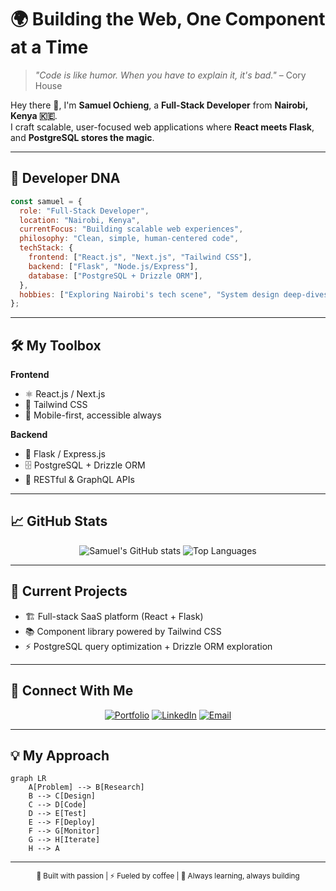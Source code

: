 # 🌍 Building the Web, One Component at a Time  

> *"Code is like humor. When you have to explain it, it's bad."* – Cory House  

Hey there 👋, I'm **Samuel Ochieng**, a **Full-Stack Developer** from **Nairobi, Kenya 🇰🇪**.  
I craft scalable, user-focused web applications where **React meets Flask**, and **PostgreSQL stores the magic**.  

---

## 🧠 Developer DNA  

```javascript
const samuel = {
  role: "Full-Stack Developer",
  location: "Nairobi, Kenya",
  currentFocus: "Building scalable web experiences",
  philosophy: "Clean, simple, human-centered code",
  techStack: {
    frontend: ["React.js", "Next.js", "Tailwind CSS"],
    backend: ["Flask", "Node.js/Express"],
    database: ["PostgreSQL + Drizzle ORM"],
  },
  hobbies: ["Exploring Nairobi's tech scene", "System design deep-dives", "Side-project tinkering"]
};
````

---

## 🛠️ My Toolbox

**Frontend**

* ⚛️ React.js / Next.js
* 🎨 Tailwind CSS
* 📱 Mobile-first, accessible always

**Backend**

* 🐍 Flask / Express.js
* 🗄 PostgreSQL + Drizzle ORM
* 🔗 RESTful & GraphQL APIs

---

## 📈 GitHub Stats

<div align="center">

![Samuel's GitHub stats](https://github-readme-stats.vercel.app/api?username=SamuelYannick\&show_icons=true\&theme=tokyonight)
![Top Languages](https://github-readme-stats.vercel.app/api/top-langs/?username=SamuelYannick\&layout=compact\&theme=tokyonight)

</div>

---

## 🚀 Current Projects

* 🏗️ Full-stack SaaS platform (React + Flask)
* 📚 Component library powered by Tailwind CSS
* ⚡ PostgreSQL query optimization + Drizzle ORM exploration

---

## 🌟 Connect With Me

<div align="center">

[![Portfolio](https://img.shields.io/badge/🌐_Portfolio-FF5722?style=for-the-badge\&logo=google-chrome\&logoColor=white)](https://portfol-io)
[![LinkedIn](https://img.shields.io/badge/💼_LinkedIn-0077B5?style=for-the-badge\&logo=linkedin\&logoColor=white)](https://linkedin-url)
[![Email](https://img.shields.io/badge/📧_Email-D14836?style=for-the-badge\&logo=gmail\&logoColor=white)](mailto:o.samuelyannick@gmail.com)

</div>

---

## 💡 My Approach

```mermaid
graph LR
    A[Problem] --> B[Research]
    B --> C[Design]
    C --> D[Code]
    D --> E[Test]
    E --> F[Deploy]
    F --> G[Monitor]
    G --> H[Iterate]
    H --> A
```

---

<div align="center">
<sub>🚀 Built with passion | ⚡ Fueled by coffee | 🌟 Always learning, always building</sub>
</div>

